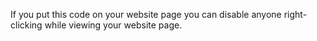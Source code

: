 If you put this code on your website page you can disable anyone right-clicking while viewing your website page.

